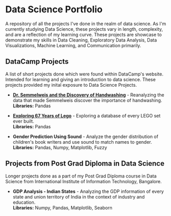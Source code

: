 # Data Science Portfolio
A repository of all the projects I've done in the realm of data science.
As I'm currently studying Data Science, these projects vary in length, complexity, and are a reflection of my learning curve. These projects are showcase to demonstrate my skills in Data Cleaning, Exploratory Data Analysis, Data Visualizations, Machine Learning, and Communication primarily.

## DataCamp Projects
A list of short projects done which were found within DataCamp's website. Intended for learning and giving an introduction to data science. These projects provided my inital exposure to Data Science Projects.

* [**Dr. Semmelweis and the Discovery of Handwashing**](https://github.com/abandlap/Data-Science-Portfolio/blob/master/DataCamp%20Projects/handwashing_project.ipynb) - Reanalyzing the data that made Semmelweis discover the importance of handwashing.<br>
**Libraries:** Pandas

* [**Exploring 67 Years of Lego**](https://github.com/abandlap/Data-Science-Portfolio/blob/master/DataCamp%20Projects/lego_project.ipynb) - Exploring a database of every LEGO set ever built.<br>
**Libraries:** Pandas

* **Gender Prediction Using Sound** - Analyze the gender distribution of children's book writers and use sound to match names to gender.<br>
**Libraries:** Pandas, Numpy, Matplotlib, Fuzzy


## Projects from Post Grad Diploma in Data Science
Longer projects done as a part of my Post Grad Diploma course in Data Science from International Institute of Information Technology, Bangalore.

* **GDP Analysis - Indian States** - Analyzing the GDP information of every state and union territory of India in the context of industry and education.<br>
**Libraries:** Numpy, Pandas, Matplotlib, Seaborn
